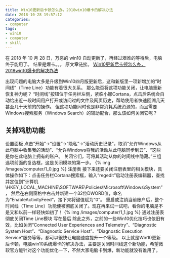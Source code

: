 ```yaml
---
title: Win10更新后卡顿怎么办，2018win10爆卡的解决办法
date: 2018-10-28 19:57:12
categories:
- computer
tags:
- win10
- computer
- skill
---
```

在 2018 年 10 月 28 日，万恶的 win10 自动更新了，再经过艰难的等待后，电脑终于能用了。
结果是爆卡。。。
原文章链接。
[Win10更新后卡顿怎么办，2018win10爆卡的解决办法](http://www.xiazaiba.com/jiaocheng/45248.html)
<!-- more -->
出现问题的电脑大多是升级到Win10四月版更新后，这和新版里一项新增加的“时间线”（Time Line）功能有着很大关系。
那么能否将这项功能关闭，让电脑重新恢复神力呢？
“时间线”按钮位于任务栏左侧，紧临小娜Cortana，点击后系统会自动给出近一段时间用户打开或访问过的文件及网页历史，帮助使用者快速回溯几天甚至几十天前的的操作。
但这项功能同时也是非常消耗系统资源的，而且需要Windows搜索服务（Windows Search）的辅助配合，那么该如何关闭它呢？
## 关掉鸡肋功能
设置面板
点击“开始”→“设置”→“隐私”→“活动历史记录”，取消“允许Windows从此电脑中收集我的活动”、“允许Windows将我的活动从此电脑同步到云”、“这些是你在此电脑上拥有的账户。
关闭它们，可将其活动从你的时间线中隐藏。”三组选项前面的复选框，这是关闭模块的第一步。
{% img /images/computer/1_0.jpg %}
注册表
接下来还要关闭注册表里的相关模块，具体操作如下：点击任务栏Cortana搜索框，输入“regedit”启动注册表编辑器，查找并定位到“计算机\HKEY_LOCAL_MACHINE\SOFTWARE\Policies\Microsoft\Windows\System”，
然后在右侧窗格中右击并新建一个32位DWORD值，命名为“EnableActivityFeed”，接下来将键值赋为“0”。
重启或注销当前账户后，整个时间线（Time Line）功能便被彻底关闭了。现在再来试一试吧，看你的电脑是不是又和以前一样轻快如初了！
{% img /images/computer/1_1.jpg %}
通过注册表彻底关闭Time Line模块
写在最后
除此之外，之前的一些Win10优化技巧也依旧有效，比如关闭“Connected User Experiences and Telemetry”、“Diagnostic System Host”、“Diagnostic Service Host”、“Diagnostic Execution Service”服务等等，都可以很快让电脑速度提升一个等级。
以上就是Win10更新后卡顿，电脑win10系统爆卡的解决办法，主要是关闭时间线这个新功能，希望微软官方能针对这个功能优化一下，不然大家电脑卡到爆，新功能就没有谁用了。
